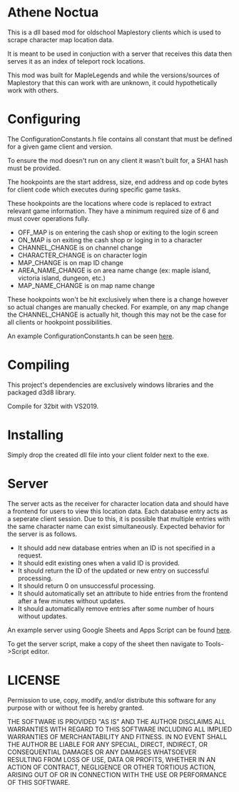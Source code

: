 # Athene Noctua
This is a dll based mod for oldschool Maplestory clients which is used to scrape character map location data.

It is meant to be used in conjuction with a server that receives this data then serves it as an index of teleport rock locations.

This mod was built for MapleLegends and while the versions/sources of Maplestory that this can work with are unknown, it could hypothetically work with others.

# Configuring
The ConfigurationConstants.h file contains all constant that must be defined for a given game client and version.

To ensure the mod doesn't run on any client it wasn't built for, a SHA1 hash must be provided.

The hookpoints are the start address, size, end address and op code bytes for client code which executes during specific game tasks.

These hookpoints are the locations where code is replaced to extract relevant game information. 
They have a minimum required size of 6 and must cover operations fully.

* OFF_MAP is on entering the cash shop or exiting to the login screen
* ON_MAP is on exiting the cash shop or loging in to a character
* CHANNEL_CHANGE is on channel change
* CHARACTER_CHANGE is on character login
* MAP_CHANGE is on map ID change
* AREA_NAME_CHANGE is on area name change (ex: maple island, victoria island, dungeon, etc.)
* MAP_NAME_CHANGE is on map name change

These hookpoints won't be hit exclusively when there is a change however so actual changes are manually checked.
For example, on any map change the CHANNEL_CHANGE is actually hit, though this may not be the case for all clients or hookpoint possibilities.

An example ConfigurationConstants.h can be seen [here](https://drive.google.com/file/d/1KEMAgNg8IbhrFRHXzklYVnxt2jsiqcUs/view).

# Compiling
This project's dependencies are exclusively windows libraries and the packaged d3d8 library.

Compile for 32bit with VS2019.

# Installing
Simply drop the created dll file into your client folder next to the exe.

# Server
The server acts as the receiver for character location data and should have a frontend for users to view this location data. Each database entry acts as a seperate client session. Due to this, it is possible that multiple entries with the same character name can exist simultaneously. Expected behavior for the server is as follows.
* It should add new database entries when an ID is not specified in a request. 
* It should edit existing ones when a valid ID is provided. 
* It should return the ID of the updated or new entry on successful processing.
* It should return 0 on unsuccessful processing.
* It should automatically set an attribute to hide entries from the frontend after a few minutes without updates.
* It should automatically remove entries after some number of hours without updates.

An example server using Google Sheets and Apps Script can be found [here](https://docs.google.com/spreadsheets/d/1j0O5MKdWuDezclsS6xD2Soje6PHYGriu9NWVrOV_dFs/edit#gid=584115897).

To get the server script, make a copy of the sheet then navigate to Tools->Script editor.

# LICENSE 
Permission to use, copy, modify, and/or distribute this software for any purpose with or without fee is hereby granted.

THE SOFTWARE IS PROVIDED "AS IS" AND THE AUTHOR DISCLAIMS ALL WARRANTIES WITH REGARD TO THIS SOFTWARE INCLUDING ALL IMPLIED WARRANTIES OF MERCHANTABILITY AND FITNESS. IN NO EVENT SHALL THE AUTHOR BE LIABLE FOR ANY SPECIAL, DIRECT, INDIRECT, OR CONSEQUENTIAL DAMAGES OR ANY DAMAGES WHATSOEVER RESULTING FROM LOSS OF USE, DATA OR PROFITS, WHETHER IN AN ACTION OF CONTRACT, NEGLIGENCE OR OTHER TORTIOUS ACTION, ARISING OUT OF OR IN CONNECTION WITH THE USE OR PERFORMANCE OF THIS SOFTWARE.
